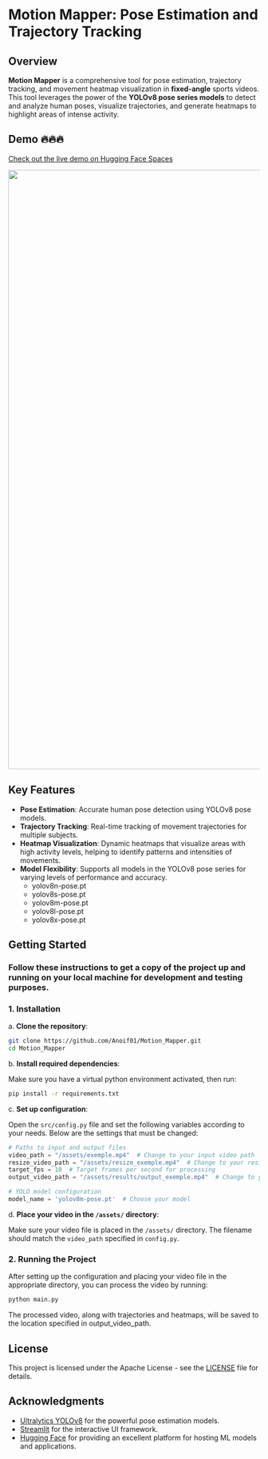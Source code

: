 # Motion Mapper: Pose Estimation and Trajectory Tracking


## Overview 
**Motion Mapper** is a comprehensive tool for pose estimation, trajectory tracking, and movement heatmap visualization in **fixed-angle** sports videos. 
This tool leverages the power of the **YOLOv8 pose series models** to detect and analyze human poses, visualize trajectories, and generate heatmaps to highlight areas of intense activity.


## Demo 🔥🔥🔥
[Check out the live demo on Hugging Face Spaces](https://huggingface.co/spaces/HappyOtter/MotionMapper)

<img src="assets/results/output_football_player1.gif" width="1200" />


## Key Features 
- **Pose Estimation**: Accurate human pose detection using YOLOv8 pose models.
- **Trajectory Tracking**: Real-time tracking of movement trajectories for multiple subjects.
- **Heatmap Visualization**: Dynamic heatmaps that visualize areas with high activity levels, helping to identify patterns and intensities of movements.
- **Model Flexibility**: Supports all models in the YOLOv8 pose series for varying levels of performance and accuracy.
    - yolov8n-pose.pt
    - yolov8s-pose.pt
    - yolov8m-pose.pt
    - yolov8l-pose.pt
    - yolov8x-pose.pt



## Getting Started

### Follow these instructions to get a copy of the project up and running on your local machine for development and testing purposes.

### 1. Installation

a. **Clone the repository**:

```bash
git clone https://github.com/Anoif01/Motion_Mapper.git
cd Motion_Mapper
``` 

b. **Install required dependencies**:

Make sure you have a virtual python environment activated, then run:

```bash
pip install -r requirements.txt
```

c. **Set up configuration**:

Open the `src/config.py` file and set the following variables according to your needs. Below are the settings that must be changed:

```python
# Paths to input and output files
video_path = "/assets/exemple.mp4"  # Change to your input video path
resize_video_path = "/assets/resize_exemple.mp4"  # Change to your resized fps video path
target_fps = 10  # Target frames per second for processing
output_video_path = "/assets/results/output_exemple.mp4"  # Change to your output video path

# YOLO model configuration
model_name = 'yolov8m-pose.pt'  # Choose your model
```

d. **Place your video in the `/assets/` directory**:

Make sure your video file is placed in the `/assets/` directory. The filename should match the `video_path` specified in `config.py`.

### 2. Running the Project

After setting up the configuration and placing your video file in the appropriate directory, you can process the video by running:

```bash
python main.py
```

The processed video, along with trajectories and heatmaps, will be saved to the location specified in output_video_path.

## License

This project is licensed under the Apache License - see the [LICENSE](LICENSE) file for details.

## Acknowledgments

- [Ultralytics YOLOv8](https://github.com/ultralytics/yolov8) for the powerful pose estimation models.
- [Streamlit](https://www.streamlit.io/) for the interactive UI framework.
- [Hugging Face](https://www.huggingface.co/) for providing an excellent platform for hosting ML models and applications.

